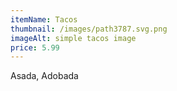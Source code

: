```yaml
---
itemName: Tacos
thumbnail: /images/path3787.svg.png
imageAlt: simple tacos image
price: 5.99
---
```

Asada, Adobada